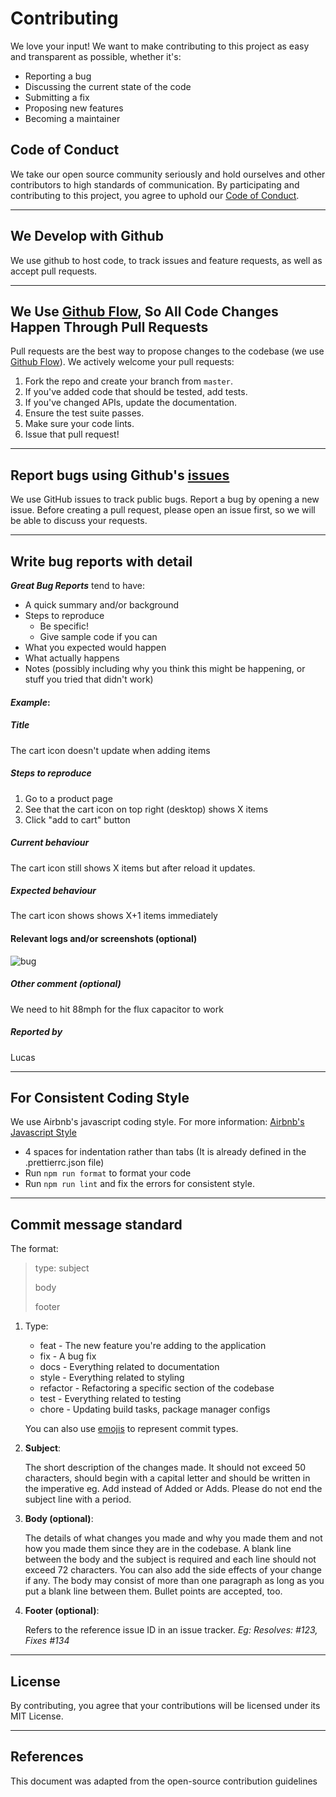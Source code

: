 # Contributing

We love your input! We want to make contributing to this project as easy and transparent as possible, whether it's:

- Reporting a bug
- Discussing the current state of the code
- Submitting a fix
- Proposing new features
- Becoming a maintainer

## Code of Conduct
We take our open source community seriously and hold ourselves and other contributors to high standards of communication. By participating and contributing to this project, you agree to uphold our [Code of Conduct](CODE-OF-CONDUCT.md).

---
## We Develop with Github
We use github to host code, to track issues and feature requests, as well as accept pull requests.

---
## We Use [Github Flow](https://guides.github.com/introduction/flow/index.html), So All Code Changes Happen Through Pull Requests
Pull requests are the best way to propose changes to the codebase (we use [Github Flow](https://guides.github.com/introduction/flow/index.html)). We actively welcome your pull requests:

1. Fork the repo and create your branch from `master`.
2. If you've added code that should be tested, add tests.
3. If you've changed APIs, update the documentation.
4. Ensure the test suite passes.
5. Make sure your code lints.
6. Issue that pull request!

---
## Report bugs using Github's [issues](https://github.com/aydinmuminkorcan/user-authenticator/issues)
We use GitHub issues to track public bugs. Report a bug by opening a new issue. Before creating a pull request, please open an issue first, so we will be able to discuss your requests.

---
## Write bug reports with detail
***Great Bug Reports*** tend to have:

- A quick summary and/or background
- Steps to reproduce
  - Be specific!
  - Give sample code if you can
- What you expected would happen
- What actually happens
- Notes (possibly including why you think this might be happening, or stuff you tried that didn't work)
   
#### ***Example***:
  
  ##### Title
  The cart icon doesn't update when adding items

  ##### Steps to reproduce 
  1. Go to a product page 
  2. See that the cart icon on top right (desktop) shows X items
  3. Click "add to cart" button

  ##### Current behaviour 
  The cart icon still shows X items but after reload it updates.

  ##### Expected behaviour 
  The cart icon shows shows X+1 items immediately

  #### Relevant logs and/or screenshots (optional)
  ![bug](https://i.imgur.com/KgmlF2A.png)

  ##### Other comment (optional)
  We need to hit 88mph for the flux capacitor to work

  ##### Reported by
  Lucas

---
## For Consistent Coding Style
We use Airbnb's javascript coding style. For more information: [Airbnb's Javascript Style](https://github.com/airbnb/javascript)

* 4 spaces for indentation rather than tabs (It is already defined in the .prettierrc.json file)
* Run `npm run format` to format your code
* Run `npm run lint` and fix the errors for consistent style.
---
## Commit message standard
The format:

>type: subject
>
>body
>
>footer

1. Type:
   - feat - The new feature you're adding to the application
   - fix - A bug fix
   - docs - Everything related to documentation
   - style - Everything related to styling
   - refactor - Refactoring a specific section of the codebase
   - test - Everything related to testing
   - chore - Updating build tasks, package manager configs

    You can also use [emojis](https://gitmoji.dev/) to represent  commit types.

2. **Subject**:
   
   The short description of the changes made. It should not exceed 50 characters, should begin with a capital letter and should be written in the imperative eg. Add instead of Added or Adds. Please do not end the subject line with a period.

3. **Body (optional)**:
   
    The details of what changes you made and why you made them and not how you made them since they are in the codebase. A blank line between the body and the subject is required and each line should not exceed 72 characters. You can also add the side effects of your change if any. The body may consist of more than one paragraph as long as you put a blank line between them. Bullet points are accepted, too.

4. **Footer (optional)**:
   
    Refers to the reference issue ID in an issue tracker. *Eg: Resolves: #123, Fixes #134*
---
## License
By contributing, you agree that your contributions will be licensed under its MIT License.

---
## References
This document was adapted from the open-source contribution guidelines 